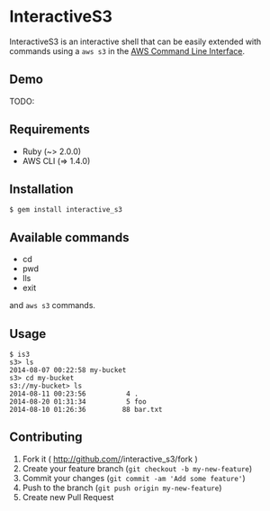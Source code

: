 # InteractiveS3
InteractiveS3 is an interactive shell that can be easily extended with commands using a `aws s3` in the [AWS Command Line Interface](http://docs.aws.amazon.com/cli/latest/index.html).

## Demo
TODO:

## Requirements

* Ruby (~> 2.0.0)
* AWS CLI (=> 1.4.0)

## Installation

```
$ gem install interactive_s3
```

## Available commands

- cd
- pwd
- lls
- exit

and `aws s3` commands.

## Usage

```
$ is3
s3> ls
2014-08-07 00:22:58 my-bucket
s3> cd my-bucket
s3://my-bucket> ls
2014-08-11 00:23:56          4 .
2014-08-20 01:31:34          5 foo
2014-08-10 01:26:36         88 bar.txt
```

## Contributing

1. Fork it ( http://github.com/<my-github-username>/interactive_s3/fork )
2. Create your feature branch (`git checkout -b my-new-feature`)
3. Commit your changes (`git commit -am 'Add some feature'`)
4. Push to the branch (`git push origin my-new-feature`)
5. Create new Pull Request
